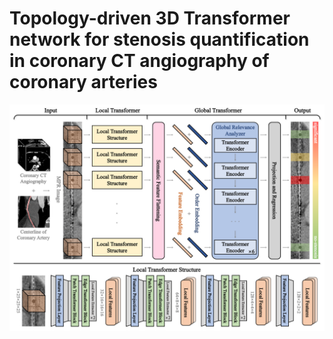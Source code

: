 # Topology-driven 3D Transformer network for stenosis quantification in coronary CT angiography of coronary arteries

<p align="center">
    <img src="images/TOTR.png" width="800">
</p>
